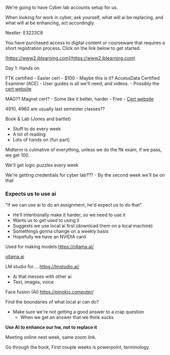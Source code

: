 We're going to have Cyber lab accounts setup for us. 

When looking for work in cyber, ask yourself, what will ai be replacing, and what will ai be enhancing, act accordingly. 

Nestler: E3223C8


You have purchased access to digital content or courseware that requires a short registration process. Click on the link below to get started.

[https://www2.jblearning.com](https://www2.jblearning.com)

Day 1:
Hands on 

FTK certified
	- Easier cert
	- $100
	- Maybe this is it? AccessData Certified Examiner (ACE)
	- User guides is all we'll need, and videos.
	- Possibly the [cert website](https://training.exterro.com/courses/exterro-ace)

MAG?? Magnet cert?
	- Some like it better, harder
	- Free
	- [Cert website](https://www.magnetforensics.com/certifications/?trk=public_profile_certification-title)


4910, 4960 are usually last semester classes??

Book & Lab  (Jones and bartlet)
- Stuff to do every week
- A lot of reading
- Lots of hands on (fun part)

Midterm is culmative of everything, unless we do the ftk exam, if we pass, we get 100.

We'll get logic puzzles every week

We're getting credentials for cyber lab???
	- By the second week we'll be on that

### Expects us to use ai


"If we can use ai to do an assignment, he'd expect us to do that"
- He'll intentionally make it harder, so we need to use it
- Wants us to get used to using it
- Suggests we use local ai first (download them on a local machine)
- Somethings gonna change on a weekly basis
- Hopefully we have an NVIDIA card

Used for making models  https://ollama.ai/

[ollama.ai](https://ollama.ai/)

LM studio for....
https://lmstudio.ai/
- Ai that messes with other ai
- Text, images, voice

Face fusion (Ai)
https://pinokio.computer/

Find the boundaries of what local ai can do?
- Make sure we're not getting a good answer to a crap question
	- When we get an answer that we think sucks

**Use AI to enhance our hw, not to replace it**

Meeting online next week, same zoom link.

Go through the book, First couple weeks is powerpoint, terminology.


